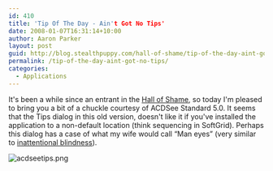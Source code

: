 ```yaml
---
id: 410
title: 'Tip Of The Day - Ain't Got No Tips'
date: 2008-01-07T16:31:14+10:00
author: Aaron Parker
layout: post
guid: http://blog.stealthpuppy.com/hall-of-shame/tip-of-the-day-aint-got-no-tips
permalink: /tip-of-the-day-aint-got-no-tips/
categories:
  - Applications
---
```

It's been a while since an entrant in the [Hall of Shame](http://stealthpuppy.com/category/hall-of-shame), so today I'm pleased to bring you a bit of a chuckle courtesy of ACDSee Standard 5.0. It seems that the Tips dialog in this old version, doesn't like it if you've installed the application to a non-default location (think sequencing in SoftGrid). Perhaps this dialog has a case of what my wife would call &#8220;Man eyes&#8221; (very similar to [inattentional blindness](http://en.wikipedia.org/wiki/Inattentional_blindness)).

![acdseetips.png](http://stealthpuppy.com/wp-content/uploads/2008/01/acdseetips.png)